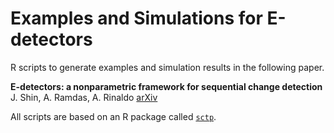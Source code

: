 # Examples and Simulations for E-detectors
R scripts to generate examples and simulation results in the following paper.

**E-detectors: a nonparametric framework for sequential change detection**  
J. Shin, A. Ramdas, A. Rinaldo [arXiv](https://arxiv.org/abs/2203.03532)

All scripts are based on an R package called [`sctp`](https://github.com/shinjaehyeok/stcp).
